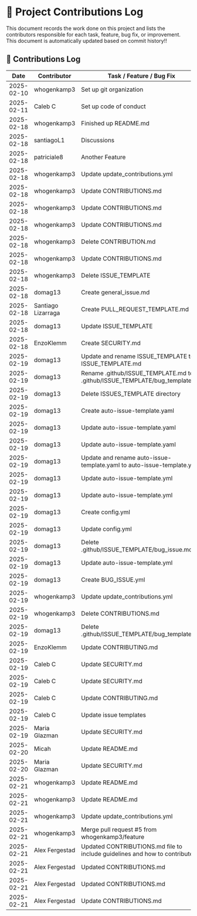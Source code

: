 # 📜 Project Contributions Log  

This document records the work done on this project and lists the contributors responsible for each task, feature, bug fix, or improvement.  
This document is automatically updated based on commit history!!

## 📌 Contributions Log  

| Date       | Contributor | Task / Feature / Bug Fix | Reference (Commit Hash) |
|------------|------------|-------------------------|-------------------------|
| 2025-02-10 | whogenkamp3 | Set up git organization  | 89efdea8918a7dfdd4ca602a0dd89fb902d0e99c |
| 2025-02-11 | Caleb C  | Set up code of conduct   | e37a0adc391740340c07484416ed55eaa823c85c |
| 2025-02-18 | whogenkamp3 | Finished up README.md    | ba741199b962d3f474c609584e826229c0906c18 |
| 2025-02-18 | santiagoL1  | Discussions              | 24f3609fb5d2b830eb8c4d2f2cd37eca7c480954 |
| 2025-02-18 | patriciale8 | Another Feature          | 530a94a6a07b1d5e1a7a766e38651e26d81cda64 |
| 2025-02-18 | whogenkamp3 | Update update_contributions.yml | bcf72d0d8e02f2fbb6138c8a06d39199c0ea1383 |
| 2025-02-18 | whogenkamp3 | Update CONTRIBUTIONS.md | 2ae831dd33c3e721d01a25cdfb0ae711d3897474 |
| 2025-02-18 | whogenkamp3 | Update CONTRIBUTIONS.md | fe2b090c9d7dfe80a65f0e2810a4bfdcda3d93db |
| 2025-02-18 | whogenkamp3 | Update CONTRIBUTIONS.md | 9745944178f73f793c1dd61f39fab9d6e15ac766 |
| 2025-02-18 | whogenkamp3 | Delete CONTRIBUTION.md | 3e49f340568edf92e9e60087e1ac1da9ea560818 |
| 2025-02-18 | whogenkamp3 | Update CONTRIBUTIONS.md | e9d6906774090154f6cd1107da0e6deec2c277e3 |
| 2025-02-18 | whogenkamp3 | Delete ISSUE_TEMPLATE | 28c9c5e0f6483da383edc4f75b91d66b61bd6aad |
| 2025-02-18 | domag13 | Create general_issue.md | d40171e8fd44c4349ab63804e39181ffaac656b1 |
| 2025-02-18 | Santiago Lizarraga | Create PULL_REQUEST_TEMPLATE.md | 934a75e5a7d3d5e8f654aaa03a2a86650b1f9b78 |
| 2025-02-18 | domag13 | Update ISSUE_TEMPLATE | 4ccf9ed108213e4e563351f3acb620f497433e23 |
| 2025-02-18 | EnzoKlemm | Create SECURITY.md | 8d50667c0b449555f57255d67b0392d80b8c30ed |
| 2025-02-19 | domag13 | Update and rename ISSUE_TEMPLATE to ISSUE_TEMPLATE.md | 761fb6d45ea5f7550c955fb0e0b95cd28943c5ff |
| 2025-02-19 | domag13 | Rename .github/ISSUE_TEMPLATE.md to .github/ISSUE_TEMPLATE/bug_template.md | 2c42b6a7a9810c994161cabe387f94323c2d49a6 |
| 2025-02-19 | domag13 | Delete ISSUES_TEMPLATE directory | d9ba6f2ed3a1d1cc6be0dcd23f35bd6a5cd2c4c7 |
| 2025-02-19 | domag13 | Create auto-issue-template.yaml | 93509de8aa3b93b0897f39fded68c5c541901d04 |
| 2025-02-19 | domag13 | Update auto-issue-template.yaml | 0829c8452f5ad908185f70ec45b20fc671122520 |
| 2025-02-19 | domag13 | Update auto-issue-template.yaml | e208e8ca7c4cd08c58e9fe9587dc7f8fdf1d453a |
| 2025-02-19 | domag13 | Update and rename auto-issue-template.yaml to auto-issue-template.yml | c4093b811831c3117186be33eb260b1ab6351efd |
| 2025-02-19 | domag13 | Update auto-issue-template.yml | 3a76f31cd034eece8016d461559d324aaf6de566 |
| 2025-02-19 | domag13 | Update auto-issue-template.yml | 27c3ff50f29ab2f5a4f8cb61a3c6ac6269c9293c |
| 2025-02-19 | domag13 | Create config.yml | 1d4e50fb07f3efe94609b75814bc2acbe7e4eaf8 |
| 2025-02-19 | domag13 | Update config.yml | 7e38195b8f7ad6b0f14484ffe16a3c17b5c1c9ca |
| 2025-02-19 | domag13 | Delete .github/ISSUE_TEMPLATE/bug_issue.md | f1431caaf36bf524b9de438c2623409de9efd6f4 |
| 2025-02-19 | domag13 | Update auto-issue-template.yml | 6f8d6655ffd94f00d492fefbe0bb7d3e281a4a59 |
| 2025-02-19 | domag13 | Create BUG_ISSUE.yml | 8d80a043231aa4639ca53bf44a2cf51ed74498a7 |
| 2025-02-19 | whogenkamp3 | Update update_contributions.yml | 81ac8994f20f671de4e5535aa3bdbbf90cbce1eb |
| 2025-02-19 | whogenkamp3 | Delete CONTRIBUTIONS.md | 932406eb27e7343f1bc4c0f0057ebcf61128af63 |
| 2025-02-19 | domag13 | Delete .github/ISSUE_TEMPLATE/bug_template.md | 1db3e9ecb98e8858550450ccdebcc547a46fb70e |
| 2025-02-19 | EnzoKlemm | Update CONTRIBUTING.md | 683f3a4306f211d5dacb75099d11048dba2e96be |
| 2025-02-19 | Caleb C | Update SECURITY.md | 8e41541757e5b42e1123f9602c38e60ad3fb0e32 |
| 2025-02-19 | Caleb C | Update SECURITY.md | aaba45940df7f4c26931a962b72d576398139998 |
| 2025-02-19 | Caleb C | Update CONTRIBUTING.md | 2c89c1af844ff2feb1bd03417e9312ffe7739309 |
| 2025-02-19 | Caleb C | Update issue templates | 40d7a32f382536b08a19f965e198ea12ef8f6ff1 |
| 2025-02-19 | Maria Glazman | Update SECURITY.md | 12ecd39a32f339e21ed59b36d924a3ac3756ef76 |
| 2025-02-20 | Micah | Update README.md | 5796f3ecbd4462a750ccd442b0cdb88da7d9432a |
| 2025-02-20 | Maria Glazman | Update SECURITY.md | 079d8aea4377188110026bee6279845c2e71a328 |
| 2025-02-21 | whogenkamp3 | Update README.md | 844140d12b12c2d2473e7086061d36157e921c8c |
| 2025-02-21 | whogenkamp3 | Update README.md | 18122a1ada80748280a011f25b2a5123d7213461 |
| 2025-02-21 | whogenkamp3 | Update update_contributions.yml | 2ab0074a7cc896ef7167dcde23be002a60d41774 |
| 2025-02-21 | whogenkamp3 | Merge pull request #5 from whogenkamp3/feature | 3a1da50375b2880717fa1feb33e5c66a0337eec9 |
| 2025-02-21 | Alex Fergestad | Updated CONTRIBUTIONS.md file to include guidelines and how to contribute | 75aa09cd36bd71bc8f059457cc3d4b789fb2d4e7 |
| 2025-02-21 | Alex Fergestad | Updated CONTRIBUTIONS.md | 0b53f06d939103e0a50ac91769957635303e6480 |
| 2025-02-21 | Alex Fergestad | Updated CONTRIBUTIONS.md | 2a5ba2c5453eb7d6035acc55a0beed3a247cfe15 |
| 2025-02-21 | Alex Fergestad | Update CONTRIBUTIONS.md | fdeeff931ed6d0a27552bb47d3ac837990de524e |
